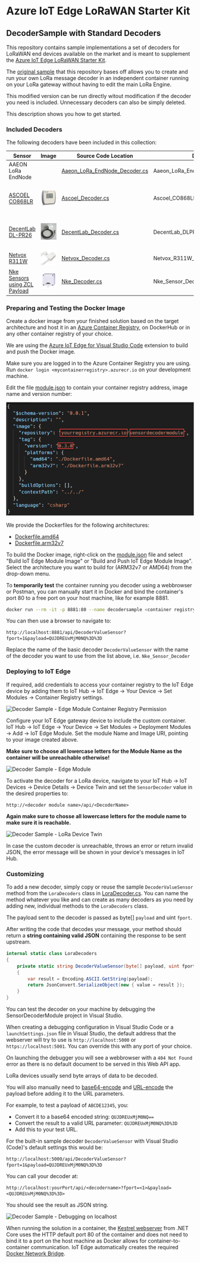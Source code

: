﻿# Azure IoT Edge LoRaWAN Starter Kit

## DecoderSample with Standard Decoders

This repository contains sample implementations a set of decoders for LoRaWAN end devices available on the market and is meant to supplement the [Azure IoT Edge LoRaWAN Starter Kit](https://github.com/Azure/iotedge-lorawan-starterkit).

The [original sample](https://github.com/Azure/iotedge-lorawan-starterkit/tree/master/Samples/DecoderSample) that this repository bases off allows you to create and run your own LoRa message decoder in an independent container running on your LoRa gateway without having to edit the main LoRa Engine.

This modified version can be run directly witout modification if the decoder you need is included. Unnecessary decoders can also be simply deleted.

This description shows you how to get started.

### Included Decoders

The following decoders have been included in this collection:

|Sensor|Image|Source Code Location|Decoder|More Info|
|---|---|---|---|---|
|AAEON LoRa EndNode||[Aaeon_LoRa_EndNode_Decoder.cs](/DecoderCollection/Decoders/Aaeon_LoRa_EndNode_Decoder.cs)|Aaeon_LoRa_EndNode_Sensor_Decoder||   |
|[ASCOEL CO868LR](http://www.ascoel.it/index.php/products/all-products/93-ambiental-control/18-co868lr)|![ASCOEL CO868LR](/Docs/Pictures/ascoel_co868lr.png)|[Ascoel_Decoder.cs](/DecoderCollection/Decoders/Ascoel_Decoder.cs)|Ascoel_CO868LR_Sensor_Decoder|Based on the [lora-device-payloader](https://github.com/tkiraly/lora-device-payloader/blob/master/src/ascoel.js) repo.|
|[DecentLab DL-PR26](https://www.catsensors.com/media/Decentlab/DL-PR26-datasheet.pdf)|![DecentLab DL-PR26](/Docs/Pictures/decentlab_dl-pr26.png)|[DecentLab_Decoder.cs](/DecoderCollection/Decoders/DecentLab_Decoder.cs)|DecentLab_DLPR26_Sensor_Decoder|Based on DecentLab [decentlab-decoders](https://github.com/decentlab/decentlab-decoders/blob/master/LoRaWAN%20Pressure%20(Depth)%20and%20Temperature%20Sensor/DL-PR26D%20(Pmin%3D0.0%2C%20Pmax%3D1.0).cs) repo.|
|[Netvox R311W](http://www.netvox.com.tw/products.asp?pro=r311w)|![Netvox R311W](/Docs/Pictures/netvox_r311w.png)|[Netvox_Decoder.cs](/DecoderCollection/Decoders/DecentLab_Decoder.cs)|Netvox_R311W_Sensor_Decoder|
|[Nke Sensors using ZCL Payload](http://www.nke-watteco.com/gamme/lora-range/)|![Nke sensors](/Docs/Pictures/nke_sensors.png)|[Nke_Decoder.cs](/DecoderCollection/Decoders/Nke_Decoder.cs)|Nke_Sensor_Decoder|Based on NKE's [ZCL payload decoder](http://support.nke-watteco.com/wp-content/uploads/2019/01/decodeZCL_svn4683.js).|








### Preparing and Testing the Docker Image

Create a docker image from your finished solution based on the target architecture and host it in an [Azure Container Registry](https://azure.microsoft.com/en-us/services/container-registry/), on DockerHub or in any other container registry of your choice.

We are using the [Azure IoT Edge for Visual Studio Code](https://marketplace.visualstudio.com/items?itemName=vsciot-vscode.azure-iot-edge) extension to build and push the Docker image.

Make sure you are logged in to the Azure Container Registry you are using. Run `docker login <mycontainerregistry>.azurecr.io` on your development machine.

Edit the file [module.json](./module.json) to contain your container registry address, image name and version number:

![Decoder Sample - module.json file](/Docs/Pictures/decodersample-module-json.png)

We provide the Dockerfiles for the following architectures:

- [Dockerfile.amd64](/Samples/DecoderSample/Dockerfile.amd64)
- [Dockerfile.arm32v7](/Samples/DecoderSample/Dockerfile.arm32v7)

To build the Docker image, right-click on the [module.json](./module.json) file and select "Build IoT Edge Module Image" or "Build and Push IoT Edge Module Image". Select the architecture you want to build for (ARM32v7 or AMD64) from the drop-down menu.

To **temporarily test** the container running you decoder using a webbrowser or Postman, you can manually start it in Docker and bind the container's port 80 to a free port on your host machine, like for example 8881.

```bash
docker run --rm -it -p 8881:80 --name decodersample <container registry>/<image>:<tag>
````

You can then use a browser to navigate to:

```
http://localhost:8881/api/DecoderValueSensor?fport=1&payload=QUJDREUxMjM0NQ%3D%3D
```

Replace the name of the basic decoder `DecoderValueSensor` with the name of the decoder you want to use from the list above, i.e. `Nke_Sensor_Decoder`

### Deploying to IoT Edge

If required, add credentials to access your container registry to the IoT Edge device by adding them to IoT Hub &rarr; IoT Edge &rarr; Your Device &rarr; Set Modules &rarr; Container Registry settings.

![Decoder Sample - Edge Module Container Registry Permission](/Docs/Pictures/decodersample-edgepermission.png)

Configure your IoT Edge gateway device to include the custom container. IoT Hub &rarr; IoT Edge &rarr; Your Device &rarr; Set Modules &rarr; Deployment Modules &rarr; Add &rarr; IoT Edge Module. Set the module Name and Image URI, pointing to your image created above.

**Make sure to choose all lowercase letters for the Module Name as the container will be unreachable otherwise!**

![Decoder Sample - Edge Module](/Docs/Pictures/decodersample-edgemodule.png)

To activate the decoder for a LoRa device, navigate to your IoT Hub &rarr; IoT Devices &rarr; Device Details &rarr; Device Twin and set the ```SensorDecoder``` value in the desired properties to: 

```
http://<decoder module name>/api/<DecoderName>
```

**Again make sure to chosse all lowercase letters for the module name to make sure it is reachable.**

![Decoder Sample - LoRa Device Twin](/Docs/Pictures/decodersample-devicetwin.png)

In case the custom decoder is unreachable, throws an error or return invalid JSON, the error message will be shown in your device's messages in IoT Hub.

### Customizing

To add a new decoder, simply copy or reuse  the sample ```DecoderValueSensor``` method from the ```LoraDecoders``` class in [LoraDecoder.cs](/Samples/DecoderSample/Classes/LoraDecoder.cs). You can name the method whatever you like and can create as many decoders as you need by adding new, individual methods to the ```LoraDecoders``` class.

The payload sent to the decoder is passed as byte[] ```payload``` and uint ```fport```.

After writing the code that decodes your message, your method should return a **string containing valid JSON** containing the response to be sent upstream.

```cs
internal static class LoraDecoders
{
    private static string DecoderValueSensor(byte[] payload, uint fport)
    {
        var result = Encoding.ASCII.GetString(payload);
        return JsonConvert.SerializeObject(new { value = result });
    }
}
```

You can test the decoder on your machine by debugging the SensorDecoderModule project in Visual Studio.

When creating a debugging configuration in Visual Studio Code or a ```launchSettings.json``` file in Visual Studio, the default address that the webserver will try to use is ```http://localhost:5000``` or ```https://localhost:5001```. You can override this with any port of your choice.

On launching the debugger you will see a webbrowser with a ```404 Not Found``` error as there is no default document to be served in this Web API app.

LoRa devices usually send byte arrays of data to be decoded.

You will also manually need to [base64-encode](https://www.base64encode.org/) and [URL-encode](https://www.urlencoder.org/) the payload before adding it to the URL parameters.

For example, to test a payload of `ABCDE12345`, you:
- Convert it to a base64 encoded string: `QUJDREUxMjM0NQ==`
- Convert the result to a valid URL parameter: `QUJDREUxMjM0NQ%3D%3D`
- Add this to your test URL.

For the built-in sample decoder ```DecoderValueSensor``` with Visual Studio (Code)'s default settings this would be:

```
http://localhost:5000/api/DecoderValueSensor?fport=1&payload=QUJDREUxMjM0NQ%3D%3D
`````

You can call your decoder at:

```
http://localhost:yourPort/api/<decodername>?fport=<1>&payload=<QUJDREUxMjM0NQ%3D%3D>
```

You should see the result as JSON string.

![Decoder Sample - Debugging on localhost](/Docs/Pictures/decodersample-debugging.png)

When running the solution in a container, the [Kestrel webserver](https://docs.microsoft.com/en-us/aspnet/core/fundamentals/servers/kestrel?view=aspnetcore-2.1) from .NET Core uses the HTTP default port 80 of the container and does not need to bind it to a port on the host machine as Docker allows for container-to-container communication. IoT Edge automatically creates the required [Docker Network Bridge](https://docs.docker.com/network/bridge/).

